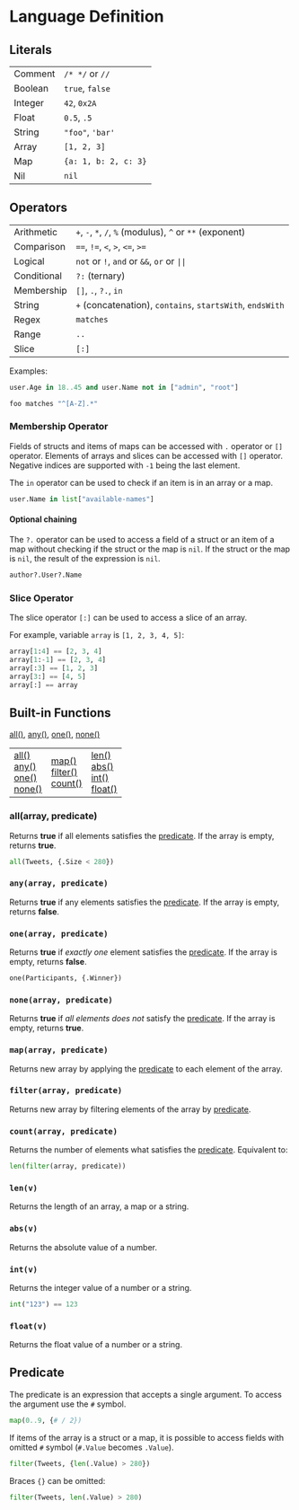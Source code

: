 # Language Definition

## Literals

<table>
    <tr>
        <td>Comment</td>
        <td>
             <code>/* */</code> or <code>//</code>
        </td>
    </tr>
    <tr>
        <td>Boolean</td>
        <td>
            <code>true</code>, <code>false</code>
        </td>
    </tr>
    <tr>
        <td>Integer</td>
        <td>
            <code>42</code>, <code>0x2A</code>
        </td>
    </tr>
    <tr>
        <td>Float</td>
        <td>
            <code>0.5</code>, <code>.5</code>
        </td>
    </tr>
    <tr>
        <td>String</td>
        <td>
            <code>"foo"</code>, <code>'bar'</code>
        </td>
    </tr>
    <tr>
        <td>Array</td>
        <td>
            <code>[1, 2, 3]</code>
        </td>
    </tr>
    <tr>
        <td>Map</td>
        <td>
            <code>{a: 1, b: 2, c: 3}</code>
        </td>
    </tr>
    <tr>
        <td>Nil</t
d>
        <td>
            <code>nil</code>
        </td>
    </tr>
</table>


## Operators

<table>
    <tr>
        <td>Arithmetic</td>
        <td>
            <code>+</code>, <code>-</code>, <code>*</code>, <code>/</code>, <code>%</code> (modulus), <code>^</code> or <code>**</code> (exponent)
        </td>
    </tr>
    <tr>
        <td>Comparison</td>
        <td>
            <code>==</code>, <code>!=</code>, <code>&lt;</code>, <code>&gt;</code>, <code>&lt;=</code>, <code>&gt;=</code>
        </td>
    </tr>
    <tr>
        <td>Logical</td>
        <td>
            <code>not</code> or <code>!</code>, <code>and</code> or <code>&amp;&amp;</code>, <code>or</code> or <code>||</code>
        </td>
    </tr>
    <tr>
        <td>Conditional</td>
        <td>
            <code>?:</code> (ternary)
        </td>
    </tr>
    <tr>
        <td>Membership</td>
        <td>
            <code>[]</code>, <code>.</code>, <code>?.</code>, <code>in</code>
        </td>
    </tr>
    <tr>
        <td>String</td>
        <td>
            <code>+</code> (concatenation), <code>contains</code>, <code>startsWith</code>, <code>endsWith</code>
        </td>
    </tr>
    <tr>
        <td>Regex</td>
        <td>
            <code>matches</code>
        </td>
    </tr>
    <tr>
        <td>Range</td>
        <td>
            <code>..</code>
        </td>
    </tr>
    <tr>
        <td>Slice</td>
        <td>
            <code>[:]</code>
        </td>
    </tr>
</table>

Examples:

```python
user.Age in 18..45 and user.Name not in ["admin", "root"]
```

```python
foo matches "^[A-Z].*"
```

### Membership Operator

Fields of structs and items of maps can be accessed with `.` operator
or `[]` operator. Elements of arrays and slices can be accessed with 
`[]` operator. Negative indices are supported with `-1` being 
the last element.

The `in` operator can be used to check if an item is in an array or a map.

```python
user.Name in list["available-names"]
```

#### Optional chaining

The `?.` operator can be used to access a field of a struct or an item of a map
without checking if the struct or the map is `nil`. If the struct or the map is
`nil`, the result of the expression is `nil`.

```python
author?.User?.Name
```

### Slice Operator

The slice operator `[:]` can be used to access a slice of an array.

For example, variable `array` is `[1, 2, 3, 4, 5]`:

```python
array[1:4] == [2, 3, 4]
array[1:-1] == [2, 3, 4]
array[:3] == [1, 2, 3]
array[3:] == [4, 5]
array[:] == array
```


## Built-in Functions

[all()](#allarray-predicate), [any()](#anyarray-predicate), [one()](#onearray-predicate), [none()](#nonearray-predicate)

<table>
    <tr>
        <td>
            <a href="#allarray-predicate">all()</a><br>
            <a href="#anyarray-predicate">any()</a><br>
            <a href="#onearray-predicate">one()</a><br>
            <a href="#nonearray-predicate">none()</a><br>
        </td>
        <td>
            <a href="#maparray-predicate">map()</a><br>
            <a href="#filterarray-predicate">filter()</a><br>
            <a href="#countarray-predicate">count()</a><br>
        </td>
        <td>
            <a href="#lenv">len()</a><br>
            <a href="#absv">abs()</a><br>
            <a href="#intv">int()</a><br>
            <a href="#floatv">float()</a><br>
        </td>
    </tr>
</table>

### all(array, predicate)

Returns **true** if all elements satisfies the [predicate](#predicate).
If the array is empty, returns **true**.

```python
all(Tweets, {.Size < 280})
```

### `any(array, predicate)`

Returns **true** if any elements satisfies the [predicate](#predicate).
If the array is empty, returns **false**.

### `one(array, predicate)`

Returns **true** if _exactly one_ element satisfies the [predicate](#predicate).
If the array is empty, returns **false**.

```python
one(Participants, {.Winner})
```

### `none(array, predicate)`

Returns **true** if _all elements does not_ satisfy the [predicate](#predicate).
If the array is empty, returns **true**.

### `map(array, predicate)`

Returns new array by applying the [predicate](#predicate) to each element of
the array.

### `filter(array, predicate)`

Returns new array by filtering elements of the array by [predicate](#predicate).

### `count(array, predicate)`

Returns the number of elements what satisfies the [predicate](#predicate).
Equivalent to:

```python
len(filter(array, predicate))
```

### `len(v)`

Returns the length of an array, a map or a string.

### `abs(v)`

Returns the absolute value of a number.

### `int(v)`

Returns the integer value of a number or a string.

```python
int("123") == 123
```

### `float(v)`

Returns the float value of a number or a string.

## Predicate

The predicate is an expression that accepts a single argument. To access
the argument use the `#` symbol.

```python
map(0..9, {# / 2})
```

If items of the array is a struct or a map, it is possible to access fields with
omitted `#` symbol (`#.Value` becomes `.Value`).

```python
filter(Tweets, {len(.Value) > 280})
```

Braces `{}` can be omitted:

```python
filter(Tweets, len(.Value) > 280)
```
